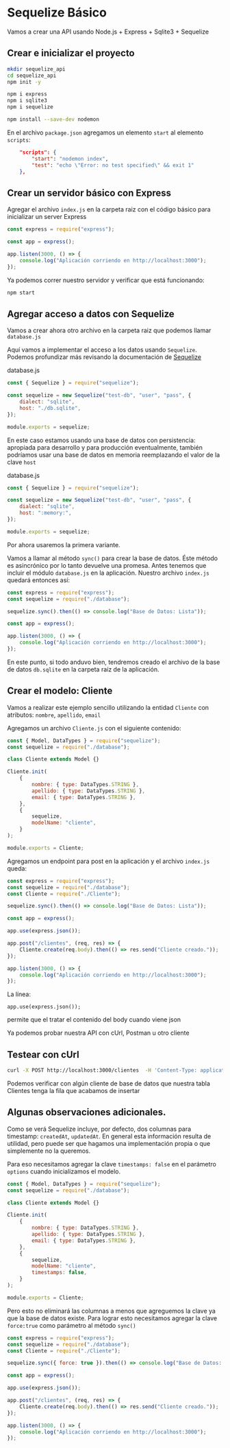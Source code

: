 # Sequelize Básico

Vamos a crear una API usando Node.js + Express + Sqlite3 + Sequelize

## Crear e inicializar el proyecto

```bash
mkdir sequelize_api
cd sequelize_api
npm init -y
```

```bash
npm i express
npm i sqlite3
npm i sequelize
```

```bash
npm install --save-dev nodemon
```

En el archivo `package.json` agregamos un elemento `start` al elemento `scripts`:

```json
    "scripts": {
        "start": "nodemon index",
        "test": "echo \"Error: no test specified\" && exit 1"
    },
```

## Crear un servidor básico con Express

Agregar el archivo `index.js` en la carpeta raiz con el código básico para inicializar un server Express

```javascript
const express = require("express");

const app = express();

app.listen(3000, () => {
	console.log("Aplicación corriendo en http://localhost:3000");
});
```

Ya podemos correr nuestro servidor y verificar que está funcionando:

```bash
npm start
```

## Agregar acceso a datos con Sequelize

Vamos a crear ahora otro archivo en la carpeta raiz que podemos llamar `database.js`

Aquí vamos a implementar el acceso a los datos usando `Sequelize`. Podemos profundizar más revisando la documentación de [Sequelize](https://sequelize.org/)

database.js

```javascript
const { Sequelize } = require("sequelize");

const sequelize = new Sequelize("test-db", "user", "pass", {
	dialect: "sqlite",
	host: "./db.sqlite",
});

module.exports = sequelize;
```

En este caso estamos usando una base de datos con persistencia: apropiada para desarrollo y para producción eventualmente, también podríamos usar una base de datos en memoria reemplazando el valor de la clave `host`

database.js

```javascript
const { Sequelize } = require("sequelize");

const sequelize = new Sequelize("test-db", "user", "pass", {
	dialect: "sqlite",
	host: ":memory:",
});

module.exports = sequelize;
```

Por ahora usaremos la primera variante.

Vamos a llamar al método `sync()` para crear la base de datos. Éste método es asincrónico por lo tanto devuelve una promesa.
Antes tenemos que incluir el módulo `database.js` en la aplicación.
Nuestro archivo `index.js` quedará entonces así:

```javascript
const express = require("express");
const sequelize = require("./database");

sequelize.sync().then(() => console.log("Base de Datos: Lista"));

const app = express();

app.listen(3000, () => {
	console.log("Aplicación corriendo en http://localhost:3000");
});
```

En este punto, si todo anduvo bien, tendremos creado el archivo de la base de datos `db.sqlite` en la carpeta raíz de la aplicación.

## Crear el modelo: Cliente

Vamos a realizar este ejemplo sencillo utilizando la entidad `Cliente` con atributos: `nombre`, `apellido`, `email`

Agregamos un archivo `Cliente.js` con el siguiente contenido:

```javascript
const { Model, DataTypes } = require("sequelize");
const sequelize = require("./database");

class Cliente extends Model {}

Cliente.init(
	{
		nombre: { type: DataTypes.STRING },
		apellido: { type: DataTypes.STRING },
		email: { type: DataTypes.STRING },
	},
	{
		sequelize,
		modelName: "cliente",
	}
);

module.exports = Cliente;
```

Agregamos un endpoint para post en la aplicación y el archivo `index.js` queda:

```javascript
const express = require("express");
const sequelize = require("./database");
const Cliente = require("./Cliente");

sequelize.sync().then(() => console.log("Base de Datos: Lista"));

const app = express();

app.use(express.json());

app.post("/clientes", (req, res) => {
	Cliente.create(req.body).then(() => res.send("Cliente creado."));
});

app.listen(3000, () => {
	console.log("Aplicación corriendo en http://localhost:3000");
});
```

La línea:

```
app.use(express.json());
```

permite que el tratar el contenido del body cuando viene json

Ya podemos probar nuestra API con cUrl, Postman u otro cliente

## Testear con cUrl

```bash
curl -X POST http://localhost:3000/clientes  -H 'Content-Type: application/json'  -d '{"nombre":"Juan","apellido":"Perez","email":"jperez@mail.com"}'
```

Podemos verificar con algún cliente de base de datos que nuestra tabla Clientes tenga la fila que acabamos de insertar

## Algunas observaciones adicionales.

Como se verá Sequelize incluye, por defecto, dos columnas para timestamp: `createdAt`, `updatedAt`. En general esta información resulta de utilidad, pero puede ser que hagamos una implementación propia o que simplemente no la queremos.

Para eso necesitamos agregar la clave `timestamps: false` en el parámetro `options` cuando inicializamos el modelo.

```javascript
const { Model, DataTypes } = require("sequelize");
const sequelize = require("./database");

class Cliente extends Model {}

Cliente.init(
	{
		nombre: { type: DataTypes.STRING },
		apellido: { type: DataTypes.STRING },
		email: { type: DataTypes.STRING },
	},
	{
		sequelize,
		modelName: "cliente",
		timestamps: false,
	}
);

module.exports = Cliente;
```

Pero esto no eliminará las columnas a menos que agreguemos la clave ya que la base de datos existe. Para lograr esto necesitamos agregar la clave `force:true` como parámetro al método `sync()`

```javascript
const express = require("express");
const sequelize = require("./database");
const Cliente = require("./Cliente");

sequelize.sync({ force: true }).then(() => console.log("Base de Datos: Lista"));

const app = express();

app.use(express.json());

app.post("/clientes", (req, res) => {
	Cliente.create(req.body).then(() => res.send("Cliente creado."));
});

app.listen(3000, () => {
	console.log("Aplicación corriendo en http://localhost:3000");
});
```
